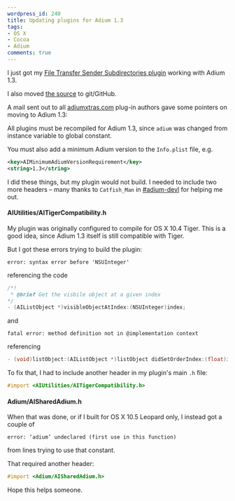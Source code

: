 ```yaml
---
wordpress_id: 240
title: Updating plugins for Adium 1.3
tags:
- OS X
- Cocoa
- Adium
comments: true
---
```

I just got my <a href="http://www.adiumxtras.com/index.php?a=xtras&xtra_id=4282">File Transfer Sender Subdirectories plugin</a> working with Adium 1.3.

I also moved <a href="http://github.com/henrik/file_transfer_sender_subdirectories_plugin/">the source</a> to git/GitHub.

A mail sent out to all <a href="http://adiumxtras.com">adiumxtras.com</a> plug-in authors gave some pointers on moving to Adium 1.3:

All plugins must be recompiled for Adium 1.3, since <code>adium</code> was changed from instance variable to global constant.

You must also add a minimum Adium version to the <code>Info.plist</code> file, e.g.

``` xml
<key>AIMinimumAdiumVersionRequirement</key>
<string>1.3</string>
```

I did these things, but my plugin would not build. I needed to include two more headers – many thanks to <code>Catfish_Man</code> in <a href="irc://irc.freenode.net/adium-devl">#adium-devl</a> for helping me out.

<!--more-->

<h4>AIUtilities/AITigerCompatibility.h</h4>

My plugin was originally configured to compile for OS X 10.4 Tiger. This is a good idea, since Adium 1.3 itself is still compatible with Tiger.

But I got these errors trying to build the plugin:

    error: syntax error before 'NSUInteger'

referencing the code

``` c
/*!
 * @brief Get the visbile object at a given index
*/
- (AIListObject *)visibleObjectAtIndex:(NSUInteger)index;
```

and

    fatal error: method definition not in @implementation context

referencing

``` objectivec
- (void)listObject:(AIListObject *)listObject didSetOrderIndex:(float)inOrderIndex;
```

To fix that, I had to include another header in my plugin's main <code>.h</code> file:

``` objectivec
#import <AIUtilities/AITigerCompatibility.h>
```

<h4>Adium/AISharedAdium.h</h4>

When that was done, or if I built for OS X 10.5 Leopard only, I instead got a couple of

    error: ‘adium’ undeclared (first use in this function)

from lines trying to use that constant.

That required another header:

``` objectivec
#import <Adium/AISharedAdium.h>
```

Hope this helps someone.
